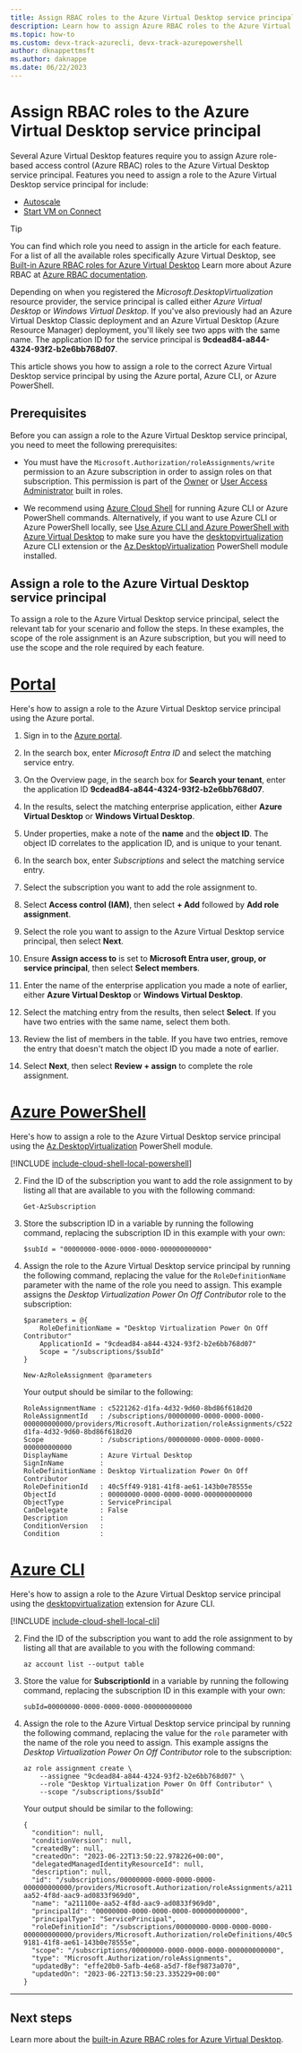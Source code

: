 ```yaml
---
title: Assign RBAC roles to the Azure Virtual Desktop service principal - Azure Virtual Desktop
description: Learn how to assign Azure RBAC roles to the Azure Virtual Desktop service principal by using the Azure portal, Azure CLI, or Azure PowerShell.
ms.topic: how-to
ms.custom: devx-track-azurecli, devx-track-azurepowershell
author: dknappettmsft
ms.author: daknappe
ms.date: 06/22/2023
---
```


# Assign RBAC roles to the Azure Virtual Desktop service principal

Several Azure Virtual Desktop features require you to assign Azure role-based access control (Azure RBAC) roles to the Azure Virtual Desktop service principal. Features you need to assign a role to the Azure Virtual Desktop service principal for include:

- [Autoscale](autoscale-scaling-plan.md)
- [Start VM on Connect](start-virtual-machine-connect.md)

> [!TIP]
> You can find which role you need to assign in the article for each feature. For a list of all the available roles specifically Azure Virtual Desktop, see [Built-in Azure RBAC roles for Azure Virtual Desktop](rbac.md) Learn more about Azure RBAC at [Azure RBAC documentation](../role-based-access-control/index.yml).

Depending on when you registered the *Microsoft.DesktopVirtualization* resource provider, the service principal is called either *Azure Virtual Desktop* or *Windows Virtual Desktop*. If you've also previously had an Azure Virtual Desktop Classic deployment and an Azure Virtual Desktop (Azure Resource Manager) deployment, you'll likely see two apps with the same name. The application ID for the service principal is **9cdead84-a844-4324-93f2-b2e6bb768d07**.

This article shows you how to assign a role to the correct Azure Virtual Desktop service principal by using the Azure portal, Azure CLI, or Azure PowerShell. 

## Prerequisites

Before you can assign a role to the Azure Virtual Desktop service principal, you need to meet the following prerequisites:

- You must have the `Microsoft.Authorization/roleAssignments/write` permission to an Azure subscription in order to assign roles on that subscription. This permission is part of the [Owner](../role-based-access-control/built-in-roles.md) or [User Access Administrator](../role-based-access-control/built-in-roles.md) built in roles.

- We recommend using [Azure Cloud Shell](../cloud-shell/overview.md) for running Azure CLI or Azure PowerShell commands. Alternatively, if you want to use Azure CLI or Azure PowerShell locally, see [Use Azure CLI and Azure PowerShell with Azure Virtual Desktop](cli-powershell.md) to make sure you have the [desktopvirtualization](/cli/azure/desktopvirtualization) Azure CLI extension or the [Az.DesktopVirtualization](/powershell/module/az.desktopvirtualization) PowerShell module installed. 

## Assign a role to the Azure Virtual Desktop service principal

To assign a role to the Azure Virtual Desktop service principal, select the relevant tab for your scenario and follow the steps. In these examples, the scope of the role assignment is an Azure subscription, but you will need to use the scope and the role required by each feature.

# [Portal](#tab/portal)

Here's how to assign a role to the Azure Virtual Desktop service principal using the Azure portal.

1. Sign in to the [Azure portal](https://portal.azure.com/).

1. In the search box, enter *Microsoft Entra ID* and select the matching service entry.

1. On the Overview page, in the search box for **Search your tenant**, enter the application ID **9cdead84-a844-4324-93f2-b2e6bb768d07**.

1. In the results, select the matching enterprise application, either **Azure Virtual Desktop** or **Windows Virtual Desktop**.

1. Under properties, make a note of the **name** and the **object ID**. The object ID correlates to the application ID, and is unique to your tenant.

1. In the search box, enter *Subscriptions* and select the matching service entry.

1. Select the subscription you want to add the role assignment to.

1. Select **Access control (IAM)**, then select **+ Add** followed by **Add role assignment**.

1. Select the role you want to assign to the Azure Virtual Desktop service principal, then select **Next**.

1. Ensure **Assign access to** is set to **Microsoft Entra user, group, or service principal**, then select **Select members**.

1. Enter the name of the enterprise application you made a note of earlier, either **Azure Virtual Desktop** or **Windows Virtual Desktop**.

1. Select the matching entry from the results, then select **Select**. If you have two entries with the same name, select them both.

1. Review the list of members in the table. If you have two entries, remove the entry that doesn't match the object ID you made a note of earlier.

1. Select **Next**, then select **Review + assign** to complete the role assignment.


# [Azure PowerShell](#tab/powershell)

Here's how to assign a role to the Azure Virtual Desktop service principal using the [Az.DesktopVirtualization](/powershell/module/az.desktopvirtualization) PowerShell module.

[!INCLUDE [include-cloud-shell-local-powershell](includes/include-cloud-shell-local-powershell.md)]

2. Find the ID of the subscription you want to add the role assignment to by listing all that are available to you with the following command:

   ```azurepowershell
   Get-AzSubscription
   ```

3. Store the subscription ID in a variable by running the following command, replacing the subscription ID in this example with your own:

   ```azurepowershell
   $subId = "00000000-0000-0000-0000-000000000000"
   ```

4. Assign the role to the Azure Virtual Desktop service principal by running the following command, replacing the value for the `RoleDefinitionName` parameter with the name of the role you need to assign. This example assigns the *Desktop Virtualization Power On Off Contributor* role to the subscription:

   ```azurepowershell
   $parameters = @{
       RoleDefinitionName = "Desktop Virtualization Power On Off Contributor"
       ApplicationId = "9cdead84-a844-4324-93f2-b2e6bb768d07"
       Scope = "/subscriptions/$subId"
   }
   
   New-AzRoleAssignment @parameters
   ```

   Your output should be similar to the following:

   ```output
   RoleAssignmentName : c5221262-d1fa-4d32-9d60-8bd86f618d20
   RoleAssignmentId   : /subscriptions/00000000-0000-0000-0000-000000000000/providers/Microsoft.Authorization/roleAssignments/c5221262-d1fa-4d32-9d60-8bd86f618d20
   Scope              : /subscriptions/00000000-0000-0000-0000-000000000000
   DisplayName        : Azure Virtual Desktop
   SignInName         : 
   RoleDefinitionName : Desktop Virtualization Power On Off Contributor
   RoleDefinitionId   : 40c5ff49-9181-41f8-ae61-143b0e78555e
   ObjectId           : 00000000-0000-0000-0000-000000000000
   ObjectType         : ServicePrincipal
   CanDelegate        : False
   Description        : 
   ConditionVersion   : 
   Condition          :
   ```

# [Azure CLI](#tab/cli)

Here's how to assign a role to the Azure Virtual Desktop service principal using the [desktopvirtualization](/cli/azure/desktopvirtualization) extension for Azure CLI.

[!INCLUDE [include-cloud-shell-local-cli](includes/include-cloud-shell-local-cli.md)]

2. Find the ID of the subscription you want to add the role assignment to by listing all that are available to you with the following command:

   ```azurecli
   az account list --output table
   ```

3. Store the value for **SubscriptionId** in a variable by running the following command, replacing the subscription ID in this example with your own:

   ```azurecli
   subId=00000000-0000-0000-0000-000000000000
   ```

4. Assign the role to the Azure Virtual Desktop service principal by running the following command, replacing the value for the `role` parameter with the name of the role you need to assign. This example assigns the *Desktop Virtualization Power On Off Contributor* role to the subscription:

   ```azurecli
   az role assignment create \
       --assignee "9cdead84-a844-4324-93f2-b2e6bb768d07" \
       --role "Desktop Virtualization Power On Off Contributor" \
       --scope "/subscriptions/$subId"
   ```

   Your output should be similar to the following:

   ```output
   {
     "condition": null,
     "conditionVersion": null,
     "createdBy": null,
     "createdOn": "2023-06-22T13:50:22.978226+00:00",
     "delegatedManagedIdentityResourceId": null,
     "description": null,
     "id": "/subscriptions/00000000-0000-0000-0000-000000000000/providers/Microsoft.Authorization/roleAssignments/a211100e-aa52-4f8d-aac9-ad0833f969d0",
     "name": "a211100e-aa52-4f8d-aac9-ad0833f969d0",
     "principalId": "00000000-0000-0000-0000-000000000000",
     "principalType": "ServicePrincipal",
     "roleDefinitionId": "/subscriptions/00000000-0000-0000-0000-000000000000/providers/Microsoft.Authorization/roleDefinitions/40c5ff49-9181-41f8-ae61-143b0e78555e",
     "scope": "/subscriptions/00000000-0000-0000-0000-000000000000",
     "type": "Microsoft.Authorization/roleAssignments",
     "updatedBy": "effe20b0-5afb-4e68-a5d7-f8ef9873a070",
     "updatedOn": "2023-06-22T13:50:23.335229+00:00"
   }
   ```

---

## Next steps

Learn more about the [built-in Azure RBAC roles for Azure Virtual Desktop](rbac.md).
